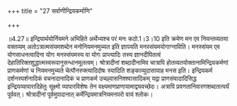 +++
title = "27 सर्वाणीन्द्रियकर्माणि"

+++
  
  
॥4.27॥ इन्द्रियार्थयोर्नियमने अभिहिते अर्थेभ्यश्च परं मनः कठो.1।3।10
इति क्रमेण मन एव नियन्तव्यतया वक्तव्यम् अतोऽत्रात्मसंयमशब्देन
मनोनियमनमुच्यत इति ज्ञापयति मनस्संयमयोगाग्नाविति। मनस्संयम एव
योगसाधनत्वादिना योगः मनस्संयमस्य वा योगः प्राप्त्यादिः तस्य
ज्ञानदीपितत्वं देहातिरिक्तशुद्धात्मस्वरूपानुसन्धानमूलत्वम्।
श्रोत्रादीनां शब्दादीनामिव चात्रापि होतव्यतयोक्तानामिन्द्रियकर्मणां
प्राणकर्मणां च नियमनमुच्यते चेत्पौनरुक्त्यादिदोषः स्यादिति
शङ्काव्युदासायाह मनस इति। इन्द्रियकर्म दर्शनस्पर्शनादिकं वचनादानादिकं च
प्राणकर्म उच्छ्वासनिश्श्वासादिकम् यद्वा प्राणसंवादादिसिद्ध
इन्द्रियव्यापारादिहेतुः सूक्ष्मो व्यापारविशेषः तेन
वक्ष्यमाणप्राणायामाद्व्यवच्छेदः। अत्रापि प्रवणतानिवारणशब्दतात्पर्यं
पूर्ववत्। श्रोत्रादीनां पूर्वमुपादानात् कर्मेन्द्रियमात्रनियमनपरो वायं
श्लोकः।  
  
